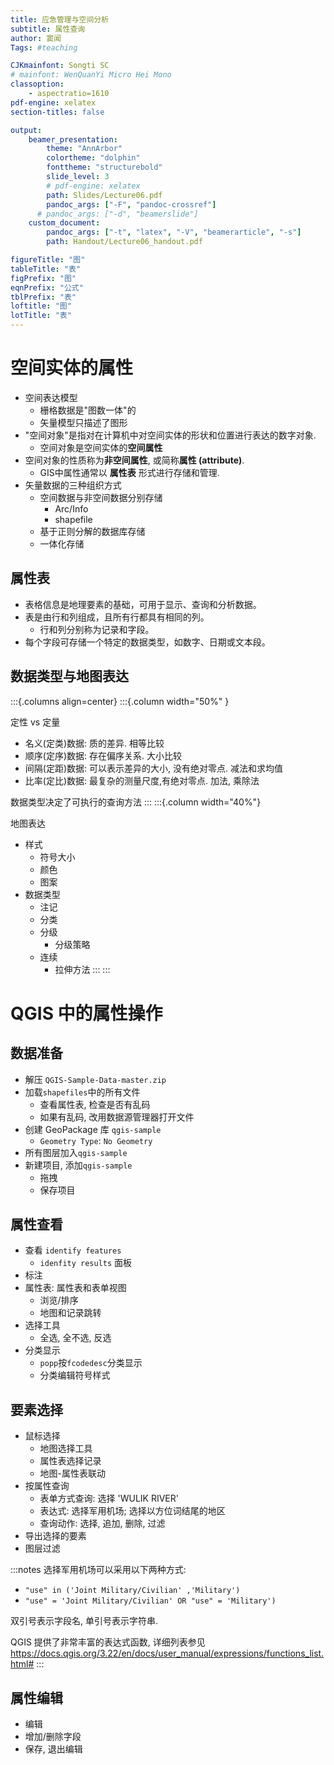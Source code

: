 ```yaml
---
title: 应急管理与空间分析
subtitle: 属性查询
author: 窦闻
Tags: #teaching

CJKmainfont: Songti SC
# mainfont: WenQuanYi Micro Hei Mono
classoption:
    - aspectratio=1610
pdf-engine: xelatex
section-titles: false

output:
    beamer_presentation:
        theme: "AnnArbor"
        colortheme: "dolphin"
        fonttheme: "structurebold"
        slide_level: 3
        # pdf-engine: xelatex
        path: Slides/Lecture06.pdf
        pandoc_args: ["-F", "pandoc-crossref"]
      # pandoc_args: ["-d", "beamerslide"]
    custom_document:
        pandoc_args: ["-t", "latex", "-V", "beamerarticle", "-s"]
        path: Handout/Lecture06_handout.pdf

figureTitle: "图"
tableTitle: "表"
figPrefix: "图"
eqnPrefix: "公式"
tblPrefix: "表"
loftitle: "图"
lotTitle: "表"
---
```


# 空间实体的属性

- 空间表达模型
  - 栅格数据是"图数一体"的
  - 矢量模型只描述了图形
- "空间对象"是指对在计算机中对空间实体的形状和位置进行表达的数字对象. 
  - 空间对象是空间实体的**空间属性**
- 空间对象的性质称为**非空间属性**, 或简称**属性 (attribute)**.
  - GIS中属性通常以 **属性表** 形式进行存储和管理.
- 矢量数据的三种组织方式
  - 空间数据与非空间数据分别存储
    - Arc/Info
    - shapefile
  - 基于正则分解的数据库存储
  - 一体化存储

## 属性表

- 表格信息是地理要素的基础，可用于显示、查询和分析数据。
- 表是由行和列组成，且所有行都具有相同的列。
  - 行和列分别称为记录和字段。
- 每个字段可存储一个特定的数据类型，如数字、日期或文本段。

## 数据类型与地图表达
:::{.columns align=center}
:::{.column width="50%" }

定性 vs 定量

- 名义(定类)数据: 质的差异. 相等比较
- 顺序(定序)数据: 存在偏序关系. 大小比较
- 间隔(定距)数据: 可以表示差异的大小, 没有绝对零点. 减法和求均值
- 比率(定比)数据: 最复杂的测量尺度,有绝对零点. 加法, 乘除法

数据类型决定了可执行的查询方法
:::
:::{.column width="40%"}

地图表达

- 样式
  - 符号大小
  - 颜色
  - 图案
- 数据类型
  - 注记
  - 分类
  - 分级
    - 分级策略
  - 连续
    - 拉伸方法
:::
:::


# QGIS 中的属性操作

## 数据准备

- 解压 `QGIS-Sample-Data-master.zip`
- 加载`shapefiles`中的所有文件
  - 查看属性表, 检查是否有乱码
  - 如果有乱码, 改用数据源管理器打开文件
- 创建 GeoPackage 库 `qgis-sample`
  - `Geometry Type`: `No Geometry`
- 所有图层加入`qgis-sample`
- 新建项目, 添加`qgis-sample`
  - 拖拽
  - 保存项目

## 属性查看

- 查看 `identify features`
  - `idenfity results` 面板
- 标注
- 属性表: 属性表和表单视图
  - 浏览/排序
  - 地图和记录跳转
- 选择工具
  - 全选, 全不选, 反选
- 分类显示
  - `popp`按`fcodedesc`分类显示
  - 分类编辑符号样式

## 要素选择

- 鼠标选择
  - 地图选择工具
  - 属性表选择记录
  - 地图-属性表联动
- 按属性查询
  - 表单方式查询: 选择 'WULIK RIVER'
  - 表达式: 选择军用机场; 选择以方位词结尾的地区
  - 查询动作: 选择, 追加, 删除, 过滤
- 导出选择的要素
- 图层过滤

:::notes
选择军用机场可以采用以下两种方式:

- `"use" in ('Joint Military/Civilian' ,'Military')`
- `"use" = 'Joint Military/Civilian' OR "use" = 'Military')`

双引号表示字段名, 单引号表示字符串.

QGIS 提供了非常丰富的表达式函数, 详细列表参见 https://docs.qgis.org/3.22/en/docs/user_manual/expressions/functions_list.html#
:::

## 属性编辑

- 编辑
- 增加/删除字段
- 保存, 退出编辑
